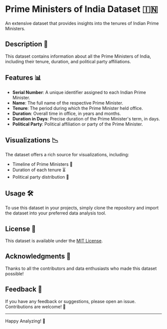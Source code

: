 # Prime Ministers of India Dataset 🇮🇳

An extensive dataset that provides insights into the tenures of Indian Prime Ministers.

## Description 📝

This dataset contains information about all the Prime Ministers of India, including their tenure, duration, and political party affiliations.

## Features 📊

- **Serial Number**: A unique identifier assigned to each Indian Prime Minister.
- **Name**: The full name of the respective Prime Minister.
- **Tenure**: The period during which the Prime Minister held office.
- **Duration**: Overall time in office, in years and months.
- **Duration in Days**: Precise duration of the Prime Minister's term, in days.
- **Political Party**: Political affiliation or party of the Prime Minister.

## Visualizations 📉

The dataset offers a rich source for visualizations, including:

- Timeline of Prime Ministers 📅
- Duration of each tenure ⏳
- Political party distribution 🎉

## Usage 🛠️

To use this dataset in your projects, simply clone the repository and import the dataset into your preferred data analysis tool.


## License 📜

This dataset is available under the [MIT License](LICENSE).

## Acknowledgments 👏

Thanks to all the contributors and data enthusiasts who made this dataset possible!

## Feedback 💌

If you have any feedback or suggestions, please open an issue. Contributions are welcome! 🤝

---

Happy Analyzing! 🎉
